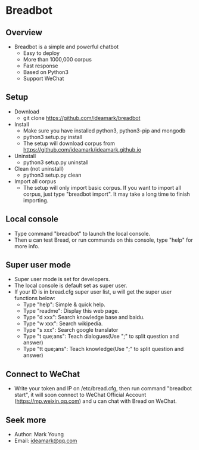 # Breadbot

## Overview
* Breadbot is a simple and powerful chatbot
  * Easy to deploy
  * More than 1000,000 corpus
  * Fast response
  * Based on Python3
  * Support WeChat

## Setup
* Download
  * git clone https://github.com/ideamark/breadbot
* Install
  * Make sure you have installed python3, python3-pip and mongodb
  * python3 setup.py install
  * The setup will download corpus from https://github.com/ideamark/ideamark.github.io
* Uninstall
  * python3 setup.py uninstall
* Clean (not uninstall)
  * python3 setup.py clean
* Import all corpus
  * The setup will only import basic corpus. If you want to import all corpus, just type "breadbot import". It may take a long time to finish importing.

## Local console
* Type command "breadbot" to launch the local console.
* Then u can test Bread, or run commands on this console, type "help" for more info.

## Super user mode
* Super user mode is set for developers.
* The local console is default set as super user.
* If your ID is in bread.cfg super user list, u will get the super user functions below:
  * Type "help": Simple & quick help.
  * Type "readme": Display this web page.
  * Type "d xxx": Search knowledge base and baidu.
  * Type "w xxx": Search wikipedia.
  * Type "s xxx": Search google translator
  * Type "t que;ans": Teach dialogues(Use ";" to split question and answer)
  * Type "tt que;ans": Teach knowledge(Use ";" to split question and answer)

## Connect to WeChat
* Write your token and IP on /etc/bread.cfg, then run command "breadbot start", it will soon connect to WeChat Official Account (https://mp.weixin.qq.com) and u can chat with Bread on WeChat.

## Seek more
* Author: Mark Young
* Email: ideamark@qq.com
